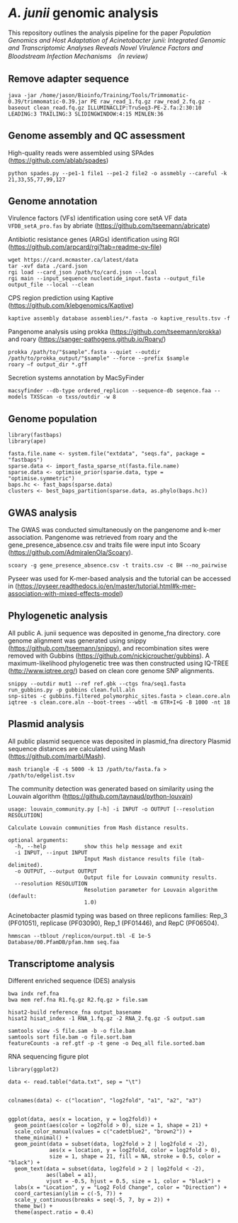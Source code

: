 # *A. junii* genomic analysis #
This repository outlines the analysis pipeline for the paper *Population Genomics and Host Adaptation of Acinetobacter junii: Integrated Genomic and Transcriptomic Analyses Reveals Novel Virulence Factors and Bloodstream Infection Mechanisms （in review)*


## Remove adapter sequence ##
```
java -jar /home/jason/Bioinfo/Training/Tools/Trimmomatic-0.39/trimmomatic-0.39.jar PE raw_read_1.fq.gz raw_read_2.fq.gz -baseout clean_read.fq.gz ILLUMINACLIP:TruSeq3-PE-2.fa:2:30:10 LEADING:3 TRAILING:3 SLIDINGWINDOW:4:15 MINLEN:36
```

## Genome assembly and QC assessment ##
High-quality reads were assembled using SPAdes (https://github.com/ablab/spades)  
```
python spades.py --pe1-1 file1 --pe1-2 file2 -o assmebly --careful -k 21,33,55,77,99,127
```

## Genome annotation ##   
Virulence factors (VFs) identification using core setA VF data ```VFDB_setA_pro.fas``` by abriate (https://github.com/tseemann/abricate)  

Antibiotic resistance genes (ARGs) identification using RGI (https://github.com/arpcard/rgi?tab=readme-ov-file)
```
wget https://card.mcmaster.ca/latest/data
tar -xvf data ./card.json
rgi load --card_json /path/to/card.json --local
rgi main --input_sequence nucleotide_input.fasta --output_file output_file --local --clean
```

CPS region prediction using Kaptive (https://github.com/klebgenomics/Kaptive)
```
kaptive assembly database assemblies/*.fasta -o kaptive_results.tsv -f
```

Pangenome analysis using prokka (https://github.com/tseemann/prokka) and roary (https://sanger-pathogens.github.io/Roary/)  
```
prokka /path/to/"$sample".fasta --quiet --outdir /path/to/prokka_output/"$sample" --force --prefix $sample
roary –f output_dir *.gff
```

Secretion systems annotation by MacSyFinder

```
macsyfinder --db-type ordered_replicon --sequence-db seqence.faa --models TXSScan -o txss/outdir -w 8
```

## Genome population ##
```
library(fastbaps)
library(ape)

fasta.file.name <- system.file("extdata", "seqs.fa", package = "fastbaps")
sparse.data <- import_fasta_sparse_nt(fasta.file.name)
sparse.data <- optimise_prior(sparse.data, type = "optimise.symmetric")
baps.hc <- fast_baps(sparse.data)
clusters <- best_baps_partition(sparse.data, as.phylo(baps.hc))
```

## GWAS analysis ##
The GWAS was conducted simultaneously on the pangenome and k-mer association.
Pangenome was retrieved from roary and the gene_presence_absence.csv and traits file were input into Scoary (https://github.com/AdmiralenOla/Scoary).
```
scoary -g gene_presence_absence.csv -t traits.csv -c BH --no_pairwise
```
Pyseer was used for K-mer-based analysis and the tutorial can be accessed in (https://pyseer.readthedocs.io/en/master/tutorial.html#k-mer-association-with-mixed-effects-model)

## Phylogenetic analysis ##
All public A. junii sequence was deposited in genome_fna directory.
core genome alignment was generated using snippy (https://github.com/tseemann/snippy), and recombination sites were removed with Gubbins (https://github.com/nickjcroucher/gubbins). A maximum-likelihood phylogenetic tree was then constructed using IQ-TREE (http://www.iqtree.org/) based on clean core genome SNP alignments.
```
snippy --outdir mut1 --ref ref.gbk --ctgs fna/seq1.fasta
run_gubbins.py -p gubbins clean.full.aln
snp-sites -c gubbins.filtered_polymorphic_sites.fasta > clean.core.aln
iqtree -s clean.core.aln --boot-trees --wbtl -m GTR+I+G -B 1000 -nt 18
```
## Plasmid analysis ##
All public plasmid sequence was deposited in plasmid_fna directory
Plasmid sequence distances are calculated using Mash (https://github.com/marbl/Mash).
```
mash triangle -E -s 5000 -k 13 /path/to/fasta.fa > /path/to/edgelist.tsv
```

The community detection was generated based on similarity using the Louvain algorithm (https://github.com/taynaud/python-louvain)
```
usage: louvain_community.py [-h] -i INPUT -o OUTPUT [--resolution RESOLUTION]

Calculate Louvain communities from Mash distance results.

optional arguments:
  -h, --help            show this help message and exit
  -i INPUT, --input INPUT
                        Input Mash distance results file (tab-delimited).
  -o OUTPUT, --output OUTPUT
                        Output file for Louvain community results.
  --resolution RESOLUTION
                        Resolution parameter for Louvain algorithm (default:
                        1.0)
```
Acinetobacter plasmid typing was based on three replicons families: Rep_3 (PF01051), replicase (PF03090), Rep_1 (PF01446), and RepC (PF06504).
```
hmmscan --tblout /replicon/ourput.tbl -E 1e-5 Database/00.PfamDB/pfam.hmm seq.faa
```

## Transcriptome analysis ##

Different enriched sequence (DES) analysis
```
bwa indx ref.fna
bwa mem ref.fna R1.fq.gz R2.fq.gz > file.sam

hisat2-build reference_fna output_basename
hisat2 hisat_index -1 RNA_1.fq.gz -2 RNA_2.fq.gz -S output.sam

samtools view -S file.sam -b -o file.bam
samtools sort file.bam -o file.sort.bam
featureCounts -a ref.gtf -p -t gene -o Deq_all file.sorted.bam
```
RNA sequencing figure plot
```
library(ggplot2)

data <- read.table("data.txt", sep = "\t")


colnames(data) <- c("location", "log2fold", "a1", "a2", "a3")


ggplot(data, aes(x = location, y = log2fold)) +
  geom_point(aes(color = log2fold > 0), size = 1, shape = 21) +
  scale_color_manual(values = c("cadetblue2", "brown2")) +
  theme_minimal() +
  geom_point(data = subset(data, log2fold > 2 | log2fold < -2),
             aes(x = location, y = log2fold, color = log2fold > 0),
             size = 1, shape = 21, fill = NA, stroke = 0.5, color = "black") +
  geom_text(data = subset(data, log2fold > 2 | log2fold < -2),
            aes(label = a1),
            vjust = -0.5, hjust = 0.5, size = 1, color = "black") +
  labs(x = "Location", y = "Log2 Fold Change", color = "Direction") +
  coord_cartesian(ylim = c(-5, 7)) +
  scale_y_continuous(breaks = seq(-5, 7, by = 2)) +
  theme_bw() +
  theme(aspect.ratio = 0.4)
```

